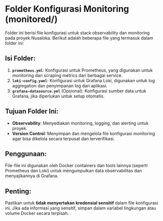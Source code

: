 # Folder Konfigurasi Monitoring (monitored/)

Folder ini berisi file konfigurasi untuk stack observability dan monitoring pada proyek Nusaloka. Berikut adalah beberapa file yang termasuk dalam folder ini:

## Isi Folder:
1. **`prometheus.yml`**: Konfigurasi untuk Prometheus, yang digunakan untuk monitoring dan scraping metrics dari berbagai service.
2. **`loki-config.yaml`**: Konfigurasi untuk Grafana Loki, digunakan untuk log aggregation dan penyimpanan log dari aplikasi.
3. **`grafana-datasource.yml`** (Opsional): Konfigurasi sumber data untuk Grafana, jika diperlukan untuk setup otomatis.

## Tujuan Folder Ini:
- **Observability**: Menyediakan monitoring, logging, dan alerting untuk proyek.
- **Version Control**: Menyimpan dan mengelola file konfigurasi monitoring agar bisa dikelola secara terpusat dan terverifikasi.

## Penggunaan:
File-file ini digunakan oleh Docker containers dan tools lainnya (seperti Prometheus dan Loki) untuk mengumpulkan data observabilitas dan menyajikannya di Grafana.

## Penting:
Pastikan untuk **tidak menyertakan kredensial sensitif** dalam file konfigurasi ini. Jika ada informasi yang sensitif, simpan dalam variabel lingkungan atau volume Docker secara terpisah.
